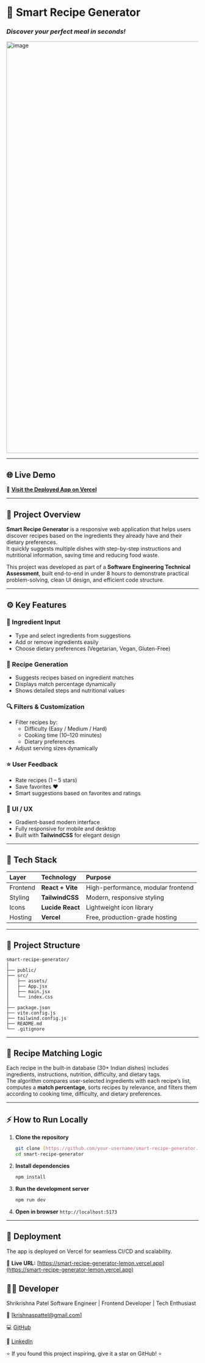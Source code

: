 # 🧠 Smart Recipe Generator  
### *Discover your perfect meal in seconds!*
<img width="1900" height="1079" alt="image" src="https://github.com/user-attachments/assets/de19795d-8288-4bed-b16a-3137b4103ace" />


---

## 🌐 Live Demo  
🔗 **[Visit the Deployed App on Vercel](https://smart-recipe-generator-lemon.vercel.app)**  

---

## 📜 Project Overview  

**Smart Recipe Generator** is a responsive web application that helps users discover recipes based on the ingredients they already have and their dietary preferences.  
It quickly suggests multiple dishes with step-by-step instructions and nutritional information, saving time and reducing food waste.  

This project was developed as part of a **Software Engineering Technical Assessment**, built end-to-end in under 8 hours to demonstrate practical problem-solving, clean UI design, and efficient code structure.

---

## ⚙️ Key Features  

### 🥕 Ingredient Input  
- Type and select ingredients from suggestions  
- Add or remove ingredients easily  
- Choose dietary preferences (Vegetarian, Vegan, Gluten-Free)  

### 🍲 Recipe Generation  
- Suggests recipes based on ingredient matches  
- Displays match percentage dynamically  
- Shows detailed steps and nutritional values  

### 🔍 Filters & Customization  
- Filter recipes by:  
  - Difficulty (Easy / Medium / Hard)  
  - Cooking time (10–120 minutes)  
  - Dietary preferences  
- Adjust serving sizes dynamically  

### ⭐ User Feedback  
- Rate recipes (1 – 5 stars)  
- Save favorites ❤️  
- Smart suggestions based on favorites and ratings  

### 🎨 UI / UX  
- Gradient-based modern interface  
- Fully responsive for mobile and desktop  
- Built with **TailwindCSS** for elegant design  

---

## 🧩 Tech Stack  

| Layer | Technology | Purpose |
|:------|:------------|:---------|
| Frontend | **React + Vite** | High-performance, modular frontend |
| Styling | **TailwindCSS** | Modern, responsive styling |
| Icons | **Lucide React** | Lightweight icon library |
| Hosting | **Vercel** | Free, production-grade hosting |

---

## 🧪 Project Structure  

```
smart-recipe-generator/
│
├── public/
├── src/
│   ├── assets/
│   ├── App.jsx
│   ├── main.jsx
│   └── index.css
│
├── package.json
├── vite.config.js
├── tailwind.config.js
├── README.md
└── .gitignore
```

---

## 🧠 Recipe Matching Logic  

Each recipe in the built-in database (30+ Indian dishes) includes ingredients, instructions, nutrition, difficulty, and dietary tags.  
The algorithm compares user-selected ingredients with each recipe’s list, computes a **match percentage**, sorts recipes by relevance, and filters them according to cooking time, difficulty, and dietary preferences.

---

## ⚡ How to Run Locally

1.  **Clone the repository**
    ```bash
    git clone [https://github.com/your-username/smart-recipe-generator.git](https://github.com/your-username/smart-recipe-generator.git)
    cd smart-recipe-generator
    ```

2.  **Install dependencies**
    ```bash
    npm install
    ```

3.  **Run the development server**
    ```bash
    npm run dev
    ```

4.  **Open in browser**
    `http://localhost:5173`

---

## 🚀 Deployment

The app is deployed on Vercel for seamless CI/CD and scalability.

🔗 **Live URL:** [https://smart-recipe-generator-lemon.vercel.app](https://smart-recipe-generator-lemon.vercel.app)


## 👨‍💻 Developer

Shrikrishna Patel
Software Engineer | Frontend Developer | Tech Enthusiast

📧 [krishnaspattel@gmail.com]

💻 [GitHub](https://github.com/Krishnaaa10)

🔗 [LinkedIn](https://www.linkedin.com/in/shrikrishnapatel10/)


⭐ If you found this project inspiring, give it a star on GitHub! ⭐
